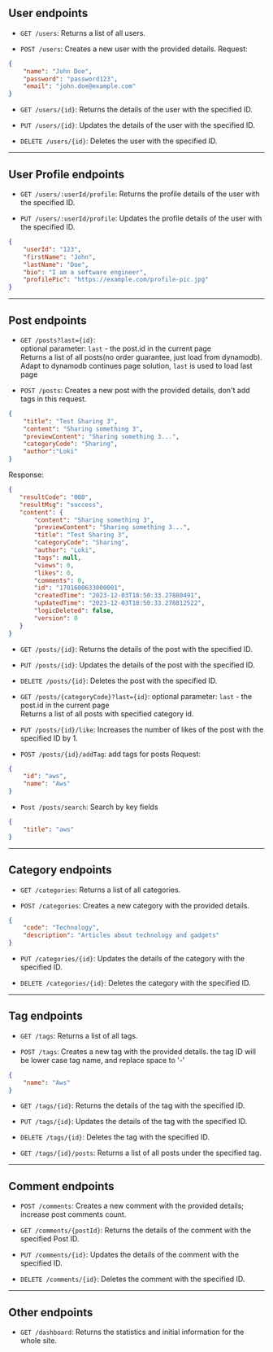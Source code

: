 ## User endpoints

- `GET /users`: 
Returns a list of all users.

- `POST /users`: 
Creates a new user with the provided details.
Request:
```json
{
    "name": "John Doe",
    "password": "password123",
    "email": "john.doe@example.com"
}
```

- `GET /users/{id}`: 
Returns the details of the user with the specified ID.

- `PUT /users/{id}`: 
Updates the details of the user with the specified ID.

- `DELETE /users/{id}`: 
Deletes the user with the specified ID.


--- 
## User Profile endpoints

- `GET /users/:userId/profile`: 
Returns the profile details of the user with the specified ID.

- `PUT /users/:userId/profile`: 
Updates the profile details of the user with the specified ID.
```json
{
    "userId": "123",
    "firstName": "John",
    "lastName": "Doe",
    "bio": "I am a software engineer",
    "profilePic": "https://example.com/profile-pic.jpg"
}
```

--- 
## Post endpoints

- `GET /posts?last={id}`:  
optional parameter: `last` - the post.id in the current page  
Returns a list of all posts(no order guarantee, just load from dynamodb).  
Adapt to dynamodb continues page solution, `last` is used to load last page

- `POST /posts`: 
Creates a new post with the provided details, don't add tags in this request.
```json
{
    "title": "Test Sharing 3",
    "content": "Sharing something 3",
    "previewContent": "Sharing something 3...",
    "categoryCode": "Sharing",
    "author":"Loki"
}
```
Response:
 ```json
{
    "resultCode": "000",
    "resultMsg": "success",
    "content": {
        "content": "Sharing something 3",
        "previewContent": "Sharing something 3...",
        "title": "Test Sharing 3",
        "categoryCode": "Sharing",
        "author": "Loki",
        "tags": null,
        "views": 0,
        "likes": 0,
        "comments": 0,
        "id": "1701600633000001",
        "createdTime": "2023-12-03T18:50:33.27880491",
        "updatedTime": "2023-12-03T18:50:33.278812522",
        "logicDeleted": false,
        "version": 0
    }
}
```

- `GET /posts/{id}`: 
Returns the details of the post with the specified ID.

- `PUT /posts/{id}`: 
Updates the details of the post with the specified ID.

- `DELETE /posts/{id}`: 
Deletes the post with the specified ID.

- `GET /posts/{categoryCode}?last={id}`: 
optional parameter: `last` - the post.id in the current page  
Returns a list of all posts with specified category id.

- `PUT /posts/{id}/like`: 
Increases the number of likes of the post with the specified ID by 1.

- `POST /posts/{id}/addTag`:
add tags for posts
Request:
```json
{
    "id": "aws",
    "name": "Aws"
}
```

- `Post /posts/search`:
Search by key fields
```json
{
    "title": "aws"
}
```


--- 
## Category endpoints

- `GET /categories`: 
Returns a list of all categories.

- `POST /categories`: 
Creates a new category with the provided details.
```json
{
    "code": "Technology",
    "description": "Articles about technology and gadgets"
}
```

- `PUT /categories/{id}`: 
Updates the details of the category with the specified ID.

- `DELETE /categories/{id}`: 
Deletes the category with the specified ID.

--- 
## Tag endpoints

- `GET /tags`: 
Returns a list of all tags.

- `POST /tags`: 
Creates a new tag with the provided details.
the tag ID will be lower case tag name, and replace space to '-'
```json
{
    "name": "Aws"
}
```
- `GET /tags/{id}`: 
Returns the details of the tag with the specified ID.

- `PUT /tags/{id}`: 
Updates the details of the tag with the specified ID.

- `DELETE /tags/{id}`: 
Deletes the tag with the specified ID.

- `GET /tags/{id}/posts`: 
Returns a list of all posts under the specified tag.


--- 
## Comment endpoints

- `POST /comments`: 
Creates a new comment with the provided details;
increase post comments count.

- `GET /comments/{postId}`: 
Returns the details of the comment with the specified Post ID.

- `PUT /comments/{id}`: 
Updates the details of the comment with the specified ID.

- `DELETE /comments/{id}`: 
Deletes the comment with the specified ID.


--- 
## Other endpoints

- `GET /dashboard`: 
Returns the statistics and initial information for the whole site.

